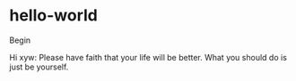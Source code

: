 # hello-world
Begin

Hi xyw:
  Please have faith that your life will be better.
  What you should do is just be yourself.
